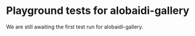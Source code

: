 # Playground tests for alobaidi-gallery
We are still awaiting the first test run for alobaidi-gallery.
